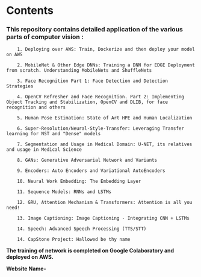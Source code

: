# Contents

### This repository contains detailed application of the various parts of computer vision :



        1. Deploying over AWS: Train, Dockerize and then deploy your model on AWS

        2. MobileNet & Other Edge DNNs: Training a DNN for EDGE Deployment from scratch. Understanding MobileNets and ShuffleNets

        3. Face Recognition Part 1: Face Detection and Detection Strategies

        4. OpenCV Refresher and Face Recognition. Part 2: Implementing Object Tracking and Stabilization, OpenCV and DLIB, for face recognition and others

        5. Human Pose Estimation: State of Art HPE and Human Localization

        6. Super-Resolution/Neural-Style-Transfer: Leveraging Transfer learning for NST and "Dense" models

        7. Segmentation and Usage in Medical Domain: U-NET, its relatives and usage in Medical Science

        8. GANs: Generative Adversarial Network and Variants

        9. Encoders: Auto Encoders and Variational AutoEncoders

        10. Neural Work Embedding: The Embedding Layer

        11. Sequence Models: RNNs and LSTMs

        12. GRU, Attention Mechanism & Transformers: Attention is all you need!

        13. Image Captioning: Image Captioning - Integrating CNN + LSTMs

        14. Speech: Advanced Speech Processing (TTS/STT)

        14. CapStone Project: Hallowed be thy name


**The training of network is completed on Google Colaboratory and deployed on AWS.**

**Website Name-**
